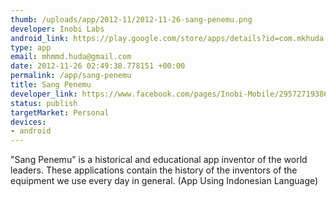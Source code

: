 ```yaml
--- 
thumb: /uploads/app/2012-11/2012-11-26-sang-penemu.png
developer: Inobi Labs
android_link: https://play.google.com/store/apps/details?id=com.mkhuda.sangpenemu&feature=search_result#?t=W251bGwsMSwxLDEsImNvbS5ta2h1ZGEuc2FuZ3BlbmVtdSJd
type: app
email: mhmmd.huda@gmail.com
date: 2012-11-26 02:49:38.778151 +00:00
permalink: /app/sang-penemu
title: Sang Penemu
developer_link: https://www.facebook.com/pages/Inobi-Mobile/295727193867193?ref=hl
status: publish
targetMarket: Personal
devices: 
- android
---
```


"Sang Penemu" is a historical and educational app inventor of the world leaders. These applications contain the history of the inventors of the equipment we use every day in general. 
(App Using Indonesian Language)
